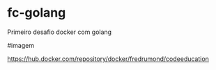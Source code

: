 # fc-golang
Primeiro desafio docker com golang

#imagem

https://hub.docker.com/repository/docker/fredrumond/codeeducation


